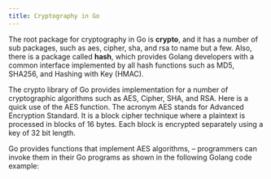 ```yaml
---
title: Cryptography in Go
---
```


The root package for cryptography in Go is **crypto**, and it has a number of sub packages, such as aes, cipher, sha, and rsa to name but a few. Also, there is a package called **hash**, which provides Golang developers with a common interface implemented by all hash functions such as MD5, SHA256, and Hashing with Key (HMAC).


The crypto library of Go provides implementation for a number of cryptographic algorithms such as AES, Cipher, SHA, and RSA. Here is a quick use of the AES function. The acronym AES stands for Advanced Encryption Standard. It is a block cipher technique where a plaintext is processed in blocks of 16 bytes. Each block is encrypted separately using a key of 32 bit length.

Go provides functions that implement AES algorithms, – programmers can invoke them in their Go programs as shown in the following Golang code example:
